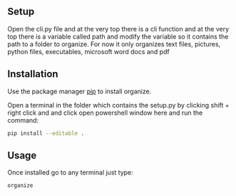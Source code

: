 ## Setup

Open the cli.py file and at the very top there is a cli function and at the very top there is a variable called path and modify the variable so it contains the path to a folder to organize. For now it only organizes text files, pictures, python files, executables, microsoft word docs and pdf

## Installation

Use the package manager [pip](https://pip.pypa.io/en/stable/) to install organize.

Open a terminal in the folder which contains the setup.py by clicking shift + right click and and click open powershell window here and run the command:
```bash
pip install --editable .
```

## Usage

Once installed go to any terminal just type:
```python
organize
```
